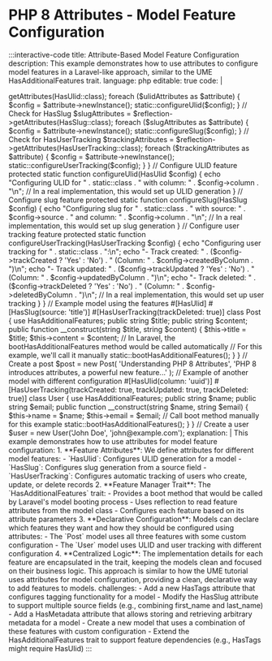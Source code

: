 # PHP 8 Attributes - Model Feature Configuration

:::interactive-code
title: Attribute-Based Model Feature Configuration
description: This example demonstrates how to use attributes to configure model features in a Laravel-like approach, similar to the UME HasAdditionalFeatures trait.
language: php
editable: true
code: |
  <?php
  
  // Define feature attributes
  
  #[Attribute(Attribute::TARGET_CLASS)]
  class HasUlid {
      public function __construct(
          public ?string $column = 'ulid'
      ) {}
  }
  
  #[Attribute(Attribute::TARGET_CLASS)]
  class HasSlug {
      public function __construct(
          public string $source,
          public string $column = 'slug'
      ) {}
  }
  
  #[Attribute(Attribute::TARGET_CLASS)]
  class HasUserTracking {
      public function __construct(
          public bool $trackCreated = true,
          public bool $trackUpdated = true,
          public bool $trackDeleted = false,
          public string $createdByColumn = 'created_by',
          public string $updatedByColumn = 'updated_by',
          public string $deletedByColumn = 'deleted_by'
      ) {}
  }
  
  // Feature manager trait
  trait HasAdditionalFeatures {
      // Boot method that would be called by Laravel's model booting process
      public static function bootHasAdditionalFeatures() {
          // This would be called when the model is booted
          static::configureFeatures();
      }
      
      // Configure features based on attributes
      protected static function configureFeatures() {
          $reflection = new ReflectionClass(static::class);
          
          // Check for HasUlid
          $ulidAttributes = $reflection->getAttributes(HasUlid::class);
          foreach ($ulidAttributes as $attribute) {
              $config = $attribute->newInstance();
              static::configureUlid($config);
          }
          
          // Check for HasSlug
          $slugAttributes = $reflection->getAttributes(HasSlug::class);
          foreach ($slugAttributes as $attribute) {
              $config = $attribute->newInstance();
              static::configureSlug($config);
          }
          
          // Check for HasUserTracking
          $trackingAttributes = $reflection->getAttributes(HasUserTracking::class);
          foreach ($trackingAttributes as $attribute) {
              $config = $attribute->newInstance();
              static::configureUserTracking($config);
          }
      }
      
      // Configure ULID feature
      protected static function configureUlid(HasUlid $config) {
          echo "Configuring ULID for " . static::class . " with column: " . $config->column . "\n";
          // In a real implementation, this would set up ULID generation
      }
      
      // Configure slug feature
      protected static function configureSlug(HasSlug $config) {
          echo "Configuring slug for " . static::class . " with source: " . $config->source . 
               " and column: " . $config->column . "\n";
          // In a real implementation, this would set up slug generation
      }
      
      // Configure user tracking feature
      protected static function configureUserTracking(HasUserTracking $config) {
          echo "Configuring user tracking for " . static::class . ":\n";
          echo "- Track created: " . ($config->trackCreated ? 'Yes' : 'No') . 
               " (Column: " . $config->createdByColumn . ")\n";
          echo "- Track updated: " . ($config->trackUpdated ? 'Yes' : 'No') . 
               " (Column: " . $config->updatedByColumn . ")\n";
          echo "- Track deleted: " . ($config->trackDeleted ? 'Yes' : 'No') . 
               " (Column: " . $config->deletedByColumn . ")\n";
          // In a real implementation, this would set up user tracking
      }
  }
  
  // Example model using the features
  #[HasUlid]
  #[HasSlug(source: 'title')]
  #[HasUserTracking(trackDeleted: true)]
  class Post {
      use HasAdditionalFeatures;
      
      public string $title;
      public string $content;
      
      public function __construct(string $title, string $content) {
          $this->title = $title;
          $this->content = $content;
          
          // In Laravel, the bootHasAdditionalFeatures method would be called automatically
          // For this example, we'll call it manually
          static::bootHasAdditionalFeatures();
      }
  }
  
  // Create a post
  $post = new Post(
      'Understanding PHP 8 Attributes',
      'PHP 8 introduces attributes, a powerful new feature...'
  );
  
  // Example of another model with different configuration
  #[HasUlid(column: 'uuid')]
  #[HasUserTracking(trackCreated: true, trackUpdated: true, trackDeleted: true)]
  class User {
      use HasAdditionalFeatures;
      
      public string $name;
      public string $email;
      
      public function __construct(string $name, string $email) {
          $this->name = $name;
          $this->email = $email;
          
          // Call boot method manually for this example
          static::bootHasAdditionalFeatures();
      }
  }
  
  // Create a user
  $user = new User('John Doe', 'john@example.com');
explanation: |
  This example demonstrates how to use attributes for model feature configuration:
  
  1. **Feature Attributes**: We define attributes for different model features:
     - `HasUlid`: Configures ULID generation for a model
     - `HasSlug`: Configures slug generation from a source field
     - `HasUserTracking`: Configures automatic tracking of users who create, update, or delete records
  
  2. **Feature Manager Trait**: The `HasAdditionalFeatures` trait:
     - Provides a boot method that would be called by Laravel's model booting process
     - Uses reflection to read feature attributes from the model class
     - Configures each feature based on its attribute parameters
  
  3. **Declarative Configuration**: Models can declare which features they want and how they should be configured using attributes:
     - The `Post` model uses all three features with some custom configuration
     - The `User` model uses ULID and user tracking with different configuration
  
  4. **Centralized Logic**: The implementation details for each feature are encapsulated in the trait, keeping the models clean and focused on their business logic.
  
  This approach is similar to how the UME tutorial uses attributes for model configuration, providing a clean, declarative way to add features to models.
challenges:
  - Add a new HasTags attribute that configures tagging functionality for a model
  - Modify the HasSlug attribute to support multiple source fields (e.g., combining first_name and last_name)
  - Add a HasMetadata attribute that allows storing and retrieving arbitrary metadata for a model
  - Create a new model that uses a combination of these features with custom configuration
  - Extend the HasAdditionalFeatures trait to support feature dependencies (e.g., HasTags might require HasUlid)
:::
